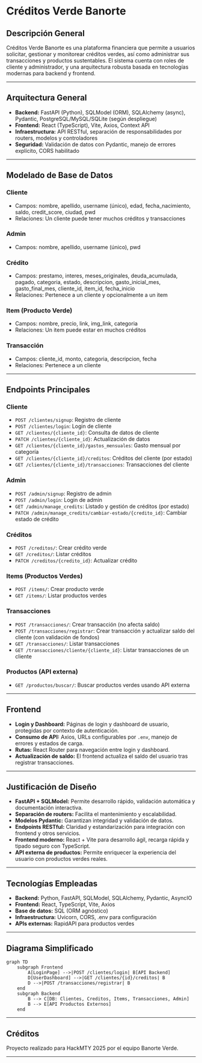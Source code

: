 # Créditos Verde Banorte

## Descripción General

Créditos Verde Banorte es una plataforma financiera que permite a usuarios solicitar, gestionar y monitorear créditos verdes, así como administrar sus transacciones y productos sustentables. El sistema cuenta con roles de cliente y administrador, y una arquitectura robusta basada en tecnologías modernas para backend y frontend.

---

## Arquitectura General

- **Backend:** FastAPI (Python), SQLModel (ORM), SQLAlchemy (async), Pydantic, PostgreSQL/MySQL/SQLite (según despliegue)
- **Frontend:** React (TypeScript), Vite, Axios, Context API
- **Infraestructura:** API RESTful, separación de responsabilidades por routers, modelos y controladores
- **Seguridad:** Validación de datos con Pydantic, manejo de errores explícito, CORS habilitado

---

## Modelado de Base de Datos

### Cliente
- Campos: nombre, apellido, username (único), edad, fecha_nacimiento, saldo, credit_score, ciudad, pwd
- Relaciones: Un cliente puede tener muchos créditos y transacciones

### Admin
- Campos: nombre, apellido, username (único), pwd

### Crédito
- Campos: prestamo, interes, meses_originales, deuda_acumulada, pagado, categoria, estado, descripcion, gasto_inicial_mes, gasto_final_mes, cliente_id, item_id, fecha_inicio
- Relaciones: Pertenece a un cliente y opcionalmente a un item

### Item (Producto Verde)
- Campos: nombre, precio, link, img_link, categoria
- Relaciones: Un item puede estar en muchos créditos

### Transacción
- Campos: cliente_id, monto, categoria, descripcion, fecha
- Relaciones: Pertenece a un cliente

---

## Endpoints Principales

### Cliente
- `POST /clientes/signup`: Registro de cliente
- `POST /clientes/login`: Login de cliente
- `GET /clientes/{cliente_id}`: Consulta de datos de cliente
- `PATCH /clientes/{cliente_id}`: Actualización de datos
- `GET /clientes/{cliente_id}/gastos_mensuales`: Gasto mensual por categoría
- `GET /clientes/{cliente_id}/creditos`: Créditos del cliente (por estado)
- `GET /clientes/{cliente_id}/transacciones`: Transacciones del cliente

### Admin
- `POST /admin/signup`: Registro de admin
- `POST /admin/login`: Login de admin
- `GET /admin/manage_credits`: Listado y gestión de créditos (por estado)
- `PATCH /admin/manage_credits/cambiar-estado/{credito_id}`: Cambiar estado de crédito

### Créditos
- `POST /creditos/`: Crear crédito verde
- `GET /creditos/`: Listar créditos
- `PATCH /creditos/{credito_id}`: Actualizar crédito

### Items (Productos Verdes)
- `POST /items/`: Crear producto verde
- `GET /items/`: Listar productos verdes

### Transacciones
- `POST /transacciones/`: Crear transacción (no afecta saldo)
- `POST /transacciones/registrar`: Crear transacción y actualizar saldo del cliente (con validación de fondos)
- `GET /transacciones/`: Listar transacciones
- `GET /transacciones/cliente/{cliente_id}`: Listar transacciones de un cliente

### Productos (API externa)
- `GET /productos/buscar/`: Buscar productos verdes usando API externa

---

## Frontend

- **Login y Dashboard:** Páginas de login y dashboard de usuario, protegidas por contexto de autenticación.
- **Consumo de API:** Axios, URLs configurables por `.env`, manejo de errores y estados de carga.
- **Rutas:** React Router para navegación entre login y dashboard.
- **Actualización de saldo:** El frontend actualiza el saldo del usuario tras registrar transacciones.

---

## Justificación de Diseño

- **FastAPI + SQLModel:** Permite desarrollo rápido, validación automática y documentación interactiva.
- **Separación de routers:** Facilita el mantenimiento y escalabilidad.
- **Modelos Pydantic:** Garantizan integridad y validación de datos.
- **Endpoints RESTful:** Claridad y estandarización para integración con frontend y otros servicios.
- **Frontend moderno:** React + Vite para desarrollo ágil, recarga rápida y tipado seguro con TypeScript.
- **API externa de productos:** Permite enriquecer la experiencia del usuario con productos verdes reales.

---

## Tecnologías Empleadas

- **Backend:** Python, FastAPI, SQLModel, SQLAlchemy, Pydantic, AsyncIO
- **Frontend:** React, TypeScript, Vite, Axios
- **Base de datos:** SQL (ORM agnóstico)
- **Infraestructura:** Uvicorn, CORS, .env para configuración
- **APIs externas:** RapidAPI para productos verdes

---

## Diagrama Simplificado

```mermaid
graph TD
    subgraph Frontend
        A[LoginPage] -->|POST /clientes/login| B[API Backend]
        D[UserDashboard] -->|GET /clientes/{id}/creditos| B
        D -->|POST /transacciones/registrar| B
    end
    subgraph Backend
        B --> C[DB: Clientes, Creditos, Items, Transacciones, Admin]
        B --> E[API Productos Externos]
    end
```

---

## Créditos

Proyecto realizado para HackMTY 2025 por el equipo Banorte Verde.

---
